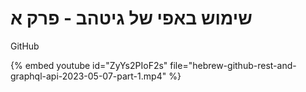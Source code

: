 # שימוש באפי של גיטהב - פרק א

GitHub


{% embed youtube id="ZyYs2PIoF2s" file="hebrew-github-rest-and-graphql-api-2023-05-07-part-1.mp4" %}




